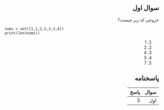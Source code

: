 <div dir="rtl">

## سوال اول

خروجی کد زیر چیست؟

<div dir="ltr">

```
nums = set([1,1,2,3,3,3,4])
print(len(nums))
```

</div>

1. 1
2. 2
3. 4
4. 5
5. 7


## پاسخنامه

سوال     | پاسخ
-------- | ---
اول | 3

</div>